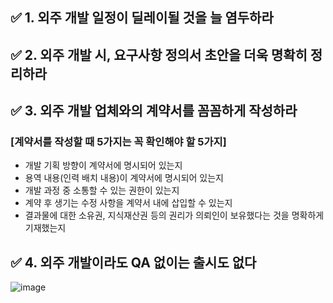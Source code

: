 ## ✅ 1. 외주 개발 일정이 딜레이될 것을 늘 염두하라
## ✅ 2. 외주 개발 시, 요구사항 정의서 초안을 더욱 명확히 정리하라
## ✅ 3. 외주 개발 업체와의 계약서를 꼼꼼하게 작성하라
### [계약서를 작성할 때 5가지는 꼭 확인해야 할 5가지]
- 개발 기획 방향이 계약서에 명시되어 있는지
- 용역 내용(인력 배치 내용)이 계약서에 명시되어 있는지
- 개발 과정 중 소통할 수 있는 권한이 있는지
- 계약 후 생기는 수정 사항을 계약서 내에 삽입할 수 있는지
- 결과물에 대한 소유권, 지식재산권 등의 권리가 의뢰인이 보유했다는 것을 명확하게 기재했는지

## ✅ 4. 외주 개발이라도 QA 없이는 출시도 없다

![image](https://github.com/user-attachments/assets/f7e2ec83-bd2c-4b74-a28e-993f4a5cd09f)
